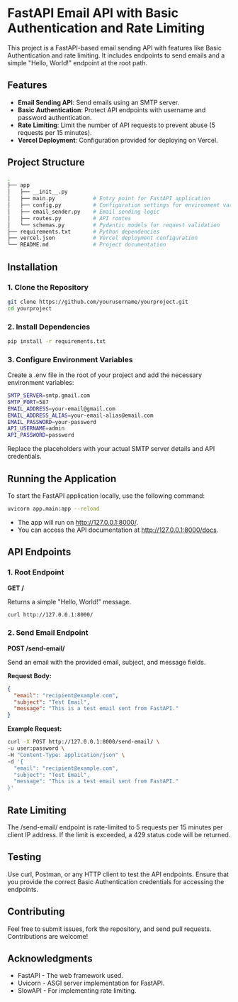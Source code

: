 # FastAPI Email API with Basic Authentication and Rate Limiting

This project is a FastAPI-based email sending API with features like Basic Authentication and rate limiting. It includes endpoints to send emails and a simple "Hello, World!" endpoint at the root path.

## Features

- **Email Sending API**: Send emails using an SMTP server.
- **Basic Authentication**: Protect API endpoints with username and password authentication.
- **Rate Limiting**: Limit the number of API requests to prevent abuse (5 requests per 15 minutes).
- **Vercel Deployment**: Configuration provided for deploying on Vercel.

## Project Structure

```bash
.
├── app
│   ├── __init__.py
│   ├── main.py            # Entry point for FastAPI application
│   ├── config.py          # Configuration settings for environment variables
│   ├── email_sender.py    # Email sending logic
│   ├── routes.py          # API routes
│   └── schemas.py         # Pydantic models for request validation
├── requirements.txt       # Python dependencies
├── vercel.json            # Vercel deployment configuration
└── README.md              # Project documentation
```

## Installation

### 1. Clone the Repository

```bash
git clone https://github.com/yourusername/yourproject.git
cd yourproject
```

### 2. Install Dependencies

```bash
pip install -r requirements.txt
```

### 3. Configure Environment Variables

Create a .env file in the root of your project and add the necessary environment variables:

```bash
SMTP_SERVER=smtp.gmail.com
SMTP_PORT=587
EMAIL_ADDRESS=your-email@gmail.com
EMAIL_ADDRESS_ALIAS=your-email-alias@email.com
EMAIL_PASSWORD=your-password
API_USERNAME=admin
API_PASSWORD=password
```

Replace the placeholders with your actual SMTP server details and API credentials.

## Running the Application

To start the FastAPI application locally, use the following command:

```bash
uvicorn app.main:app --reload
```

- The app will run on http://127.0.0.1:8000/.
- You can access the API documentation at http://127.0.0.1:8000/docs.

## API Endpoints

### 1. Root Endpoint

**GET /**

Returns a simple "Hello, World!" message.

```bash
curl http://127.0.0.1:8000/
```

### 2. Send Email Endpoint
**POST /send-email/**

Send an email with the provided email, subject, and message fields.

**Request Body:**

```json
{
  "email": "recipient@example.com",
  "subject": "Test Email",
  "message": "This is a test email sent from FastAPI."
}
```

**Example Request:**

```bash
curl -X POST http://127.0.0.1:8000/send-email/ \
-u user:password \
-H "Content-Type: application/json" \
-d '{
  "email": "recipient@example.com",
  "subject": "Test Email",
  "message": "This is a test email sent from FastAPI."
}'
```

## Rate Limiting

The /send-email/ endpoint is rate-limited to 5 requests per 15 minutes per client IP address. If the limit is exceeded, a 429 status code will be returned.

## Testing

Use curl, Postman, or any HTTP client to test the API endpoints. Ensure that you provide the correct Basic Authentication credentials for accessing the endpoints.

## Contributing

Feel free to submit issues, fork the repository, and send pull requests. Contributions are welcome!

## Acknowledgments

- FastAPI - The web framework used.
- Uvicorn - ASGI server implementation for FastAPI.
- SlowAPI - For implementing rate limiting.
